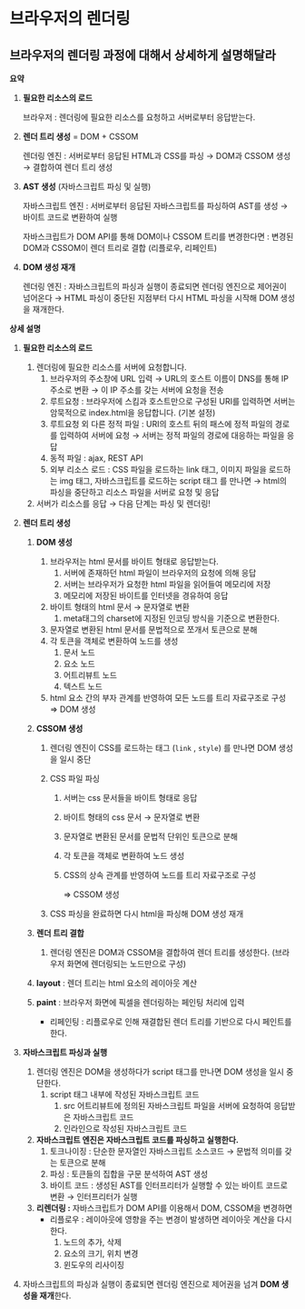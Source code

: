 # 브라우저의 렌더링

## 브라우저의 렌더링 과정에 대해서 상세하게 설명해달라

**요약**

1. **필요한 리소스의 로드**

   브라우저 : 렌더링에 필요한 리소스를 요청하고 서버로부터 응답받는다.

2. **렌더 트리 생성** = DOM + CSSOM

   렌더링 엔진 : 서버로부터 응답된 HTML과 CSS를 파싱 → DOM과 CSSOM 생성 → 결합하여 렌더 트리 생성

3. **AST 생성** (자바스크립트 파싱 및 실행)

   자바스크립트 엔진 : 서버로부터 응답된 자바스크립트를 파싱하여 AST를 생성 → 바이트 코드로 변환하여 실행

   자바스크립트가 DOM API를 통해 DOM이나 CSSOM 트리를 변경한다면 : 변경된 DOM과 CSSOM이 렌더 트리로 결합 (리플로우, 리페인트)

4. **DOM 생성 재개**

   렌더링 엔진 : 자바스크립트의 파싱과 실행이 종료되면 렌더링 엔진으로 제어권이 넘어온다 → HTML 파싱이 중단된 지점부터 다시 HTML 파싱을 시작해 DOM 생성을 재개한다.

**상세 설명**

1. **필요한 리소스의 로드**
   1. 렌더링에 필요한 리소스를 서버에 요청합니다.
      1. 브라우저의 주소창에 URL 입력 → URL의 호스트 이름이 DNS를 통해 IP 주소로 변환 → 이 IP 주소를 갖는 서버에 요청을 전송
      2. 루트요청 : 브라우저에 스킴과 호스트만으로 구성된 URI를 입력하면 서버는 암묵적으로 index.html을 응답합니다. (기본 설정)
      3. 루트요청 외 다른 정적 파일 : URI의 호스트 뒤의 패스에 정적 파일의 경로를 입력하여 서버에 요청 → 서버는 정적 파일의 경로에 대응하는 파일을 응답
      4. 동적 파일 : ajax, REST API
      5. 외부 리소스 로드 : CSS 파일을 로드하는 link 태그, 이미지 파일을 로드하는 img 태그, 자바스크립트를 로드하는 script 태그 를 만나면 → html의 파싱을 중단하고 리소스 파일을 서버로 요청 및 응답
   2. 서버가 리소스를 응답 → 다음 단계는 파싱 및 렌더링!
2. **렌더 트리 생성**

   1. **DOM 생성**
      1. 브라우저는 html 문서를 바이트 형태로 응답받는다.
         1. 서버에 존재하던 html 파일이 브라우저의 요청에 의해 응답
         2. 서버는 브라우저가 요청한 html 파일을 읽어들여 메모리에 저장
         3. 메모리에 저장된 바이트를 인터넷을 경유하여 응답
      2. 바이트 형태의 html 문서 → 문자열로 변환
         1. meta태그의 charset에 지정된 인코딩 방식을 기준으로 변환한다.
      3. 문자열로 변환된 html 문서를 문법적으로 쪼개서 토큰으로 분해
      4. 각 토큰을 객체로 변환하여 노드를 생성
         1. 문서 노드
         2. 요소 노드
         3. 어트리뷰트 노드
         4. 텍스트 노드
      5. html 요소 간의 부자 관계를 반영하여 모든 노드를 트리 자료구조로 구성 ⇒ DOM 생성
   2. **CSSOM 생성**

      1. 렌더링 엔진이 CSS를 로드하는 태그 (`link` , `style`) 를 만나면 DOM 생성을 일시 중단
      2. CSS 파일 파싱

         1. 서버는 css 문서들을 바이트 형태로 응답
         2. 바이트 형태의 css 문서 → 문자열로 변환
         3. 문자열로 변환된 문서를 문법적 단위인 토큰으로 분해
         4. 각 토큰을 객체로 변환하여 노드 생성
         5. CSS의 상속 관계를 반영하여 노드를 트리 자료구조로 구성

            ⇒ CSSOM 생성

      3. CSS 파싱을 완료하면 다시 html을 파싱해 DOM 생성 재개

   3. **렌더 트리 결합**
      1. 렌더링 엔진은 DOM과 CSSOM을 결합하여 렌더 트리를 생성한다. (브라우저 화면에 렌더링되는 노드만으로 구성)
   4. **layout** : 렌더 트리는 html 요소의 레이아웃 계산
   5. **paint** : 브라우저 화면에 픽셀을 렌더링하는 페인팅 처리에 입력
      - 리페인팅 : 리플로우로 인해 재결합된 렌더 트리를 기반으로 다시 페인트를 한다.

3. **자바스크립트 파싱과 실행**
   1. 렌더링 엔진은 DOM을 생성하다가 script 태그를 만나면 DOM 생성을 일시 중단한다.
      1. script 태그 내부에 작성된 자바스크립트 코드
         1. src 어트리뷰트에 정의된 자바스크립트 파일을 서버에 요청하여 응답받은 자바스크립트 코드
         2. 인라인으로 작성된 자바스크립트 코드
   2. **자바스크립트 엔진은 자바스크립트 코드를 파싱하고 실행한다.**
      1. 토크나이징 : 단순한 문자열인 자바스크립트 소스코드 → 문법적 의미를 갖는 토큰으로 분해
      2. 파싱 : 토큰들의 집합을 구문 분석하여 AST 생성
      3. 바이트 코드 : 생성된 AST를 인터프리터가 실행할 수 있는 바이트 코드로 변환 → 인터프리터가 실행
   3. **리렌더링 :** 자바스크립트가 DOM API를 이용해서 DOM, CSSOM을 변경하면
      - 리플로우 : 레이아웃에 영향을 주는 변경이 발생하면 레이아웃 계산을 다시 한다.
        1. 노드의 추가, 삭제
        2. 요소의 크기, 위치 변경
        3. 윈도우의 리사이징
4. 자바스크립트의 파싱과 실행이 종료되면 렌더링 엔진으로 제어권을 넘겨 **DOM 생성을 재개**한다.
